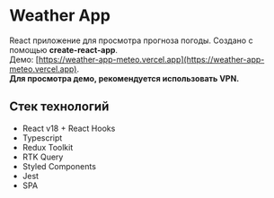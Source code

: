 # Weather App

React приложение для просмотра прогноза погоды. Создано с помощью **create-react-app**.  
Демо: [https://weather-app-meteo.vercel.app](https://weather-app-meteo.vercel.app).  
**Для просмотра демо, рекомендуется использовать VPN.**    

## Стек технологий

* React v18 + React Hooks
* Typescript
* Redux Toolkit
* RTK Query
* Styled Components
* Jest
* SPA